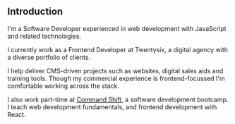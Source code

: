 ## Introduction

I'm a Software Developer experienced in web development with JavaScript and related technologies.

I currently work as a Frontend Developer at Twentysix, a digital agency with a diverse portfolio of clients.

I help deliver CMS-driven projects such as websites, digital sales aids and training tools. Though my commercial experience is frontend-focussed I'm comfortable working across the stack.

I also work part-time at [Command Shift](https://www.commandshift.co), a software development bootcamp. I teach web development fundamentals, and frontend development with React.
